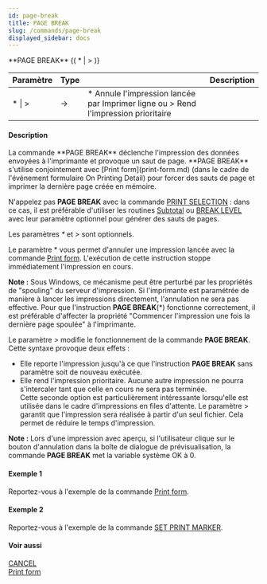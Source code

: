 ```yaml
---
id: page-break
title: PAGE BREAK
slug: /commands/page-break
displayed_sidebar: docs
---
```


<!--REF #_command_.PAGE BREAK.Syntax-->**PAGE BREAK** {( * | > )}<!-- END REF-->
<!--REF #_command_.PAGE BREAK.Params-->
| Paramètre | Type |  | Description |
| --- | --- | --- | --- |
| * &#124; > | &rarr; | * Annule l'impression lancée par Imprimer ligne ou > Rend l'impression prioritaire |

<!-- END REF-->

#### Description 

<!--REF #_command_.PAGE BREAK.Summary-->La commande **PAGE BREAK** déclenche l'impression des données envoyées à l'imprimante et provoque un saut de page.<!-- END REF--> **PAGE BREAK** s'utilise conjointement avec [Print form](print-form.md) (dans le cadre de l'événement formulaire On Printing Detail) pour forcer des sauts de page et imprimer la dernière page créée en mémoire.   
N'appelez pas **PAGE BREAK** avec la commande [PRINT SELECTION](print-selection.md) : dans ce cas, il est préférable d'utiliser les routines [Subtotal](subtotal.md) ou [BREAK LEVEL](break-level.md) avec leur paramètre optionnel pour générer des sauts de pages.

Les paramètres *\** et *\>* sont optionnels.

Le paramètre \* vous permet d'annuler une impression lancée avec la commande [Print form](print-form.md). L'exécution de cette instruction stoppe immédiatement l'impression en cours. 

**Note :** Sous Windows, ce mécanisme peut être perturbé par les propriétés de "spouling" du serveur d'impression. Si l'imprimante est paramétrée de manière à lancer les impressions directement, l'annulation ne sera pas effective. Pour que l'instruction **PAGE BREAK**(\*) fonctionne correctement, il est préférable d'affecter la propriété "Commencer l'impression une fois la dernière page spoulée" à l'imprimante. 

Le paramètre *\>* modifie le fonctionnement de la commande **PAGE BREAK**. Cette syntaxe provoque deux effets :

* Elle reporte l'impression jusqu'à ce que l'instruction **PAGE BREAK** sans paramètre soit de nouveau exécutée.
* Elle rend l'impression prioritaire. Aucune autre impression ne pourra s'intercaler tant que celle en cours ne sera pas terminée.  
Cette seconde option est particulièrement intéressante lorsqu'elle est utilisée dans le cadre d'impressions en files d'attente. Le paramètre > garantit que l'impression sera réalisée à partir d'un seul fichier. Cela permet de réduire le temps d'impression.

**Note :** Lors d'une impression avec aperçu, si l'utilisateur clique sur le bouton d'annulation dans la boîte de dialogue de prévisualisation, la commande **PAGE BREAK** met la variable système OK à 0.

#### Exemple 1 

Reportez-vous à l'exemple de la commande [Print form](print-form.md).

#### Exemple 2 

Reportez-vous à l'exemple de la commande [SET PRINT MARKER](set-print-marker.md). 

#### Voir aussi 

[CANCEL](cancel.md)  
[Print form](print-form.md)  